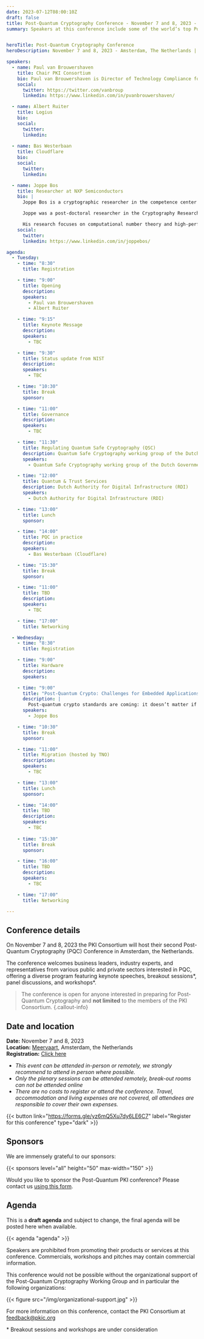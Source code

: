 ```yaml
---
date: 2023-07-12T08:00:10Z
draft: false
title: Post-Quantum Cryptography Conference - November 7 and 8, 2023 - Amsterdam (NL)
summary: Speakers at this conference include some of the world’s top Post-Quantum Cryptography (PQC) experts and come from government science agencies, standards bodies, and private organizations at the forefront of this new challenge to digital security. Topics will cover the status of PQC standardization at NIST, ETSI, and IETF, government preparations, migration strategies, etc.


heroTitle: Post-Quantum Cryptography Conference
heroDescription: November 7 and 8, 2023 - Amsterdam, The Netherlands | Online

speakers:
  - name: Paul van Brouwershaven
    title: Chair PKI Consortium
    bio: Paul van Brouwershaven is Director of Technology Compliance for Entrust’s certification authority, Chair of the PKI Consortium and Vice Chair of the CA/Browser Forum.
    social:
      twitter: https://twitter.com/vanbroup
      linkedin: https://www.linkedin.com/in/pvanbrouwershaven/

  - name: Albert Ruiter
    title: Logius
    bio: 
    social:
      twitter: 
      linkedin: 
      
  - name: Bas Westerbaan
    title: Cloudflare
    bio: 
    social:
      twitter: 
      linkedin: 

  - name: Joppe Bos
    title: Researcher at NXP Semiconductors
    bio: |
      Joppe Bos is a cryptographic researcher in the competence center crypto & security at NXP Semiconductors, Leuven, Belgium. He is the technical lead of the Post-Quantum Cryptography team and the manager of the Crypto Concepts team.

      Joppe was a post-doctoral researcher in the Cryptography Research Group at Microsoft Research, Redmond, USA and obtained his PhD in the laboratory for cryptologic algorithms at EPFL, Lausanne, Switzerland under supervision of Prof. Arjen Lenstra in 2012.

      His research focuses on computational number theory and high-performance arithmetic as used in (post-quantum) public-key cryptography. Joppe is a co-author of the post-quantum secure CRYSTALS-Kyber key encapsulation mechanism which has been selected by NIST for standardization.
    social:
      twitter: 
      linkedin: https://www.linkedin.com/in/joppebos/

agenda:
  - Tuesday:
    - time: "8:30"
      title: Registration

    - time: "9:00"
      title: Opening
      description:
      speakers: 
        - Paul van Brouwershaven
        - Albert Ruiter

    - time: "9:15"
      title: Keynote Message
      description:
      speakers:
        - TBC

    - time: "9:30"
      title: Status update from NIST
      description:
      speakers:
        - TBC

    - time: "10:30"
      title: Break
      sponsor: 

    - time: "11:00"
      title: Governance
      description:
      speakers:
        - TBC

    - time: "11:30"
      title: Regulating Quantum Safe Cryptography (QSC)
      description: Quantum Safe Cryptography working group of the Dutch Government
      speakers: 
        - Quantum Safe Cryptography working group of the Dutch Government

    - time: "12:00"
      title: Quantum & Trust Services
      description: Dutch Authority for Digital Infrastructure (RDI)
      speakers: 
        - Dutch Authority for Digital Infrastructure (RDI)

    - time: "13:00"
      title: Lunch
      sponsor: 

    - time: "14:00"
      title: PQC in practice
      description: 
      speakers: 
        - Bas Westerbaan (Cloudflare)

    - time: "15:30"
      title: Break
      sponsor: 

    - time: "11:00"
      title: TBD
      description:
      speakers:
        - TBC

    - time: "17:00"
      title: Networking

  - Wednesday:
    - time: "8:30"
      title: Registration

    - time: "9:00"
      title: Hardware
      description:
      speakers: 

    - time: "9:00"
      title: "Post-Quantum Crypto: Challenges for Embedded Applications"
      description: |
        Post-quantum crypto standards are coming: it doesn’t matter if you believe in quantum computers or not. What is the impact on the billions of embedded devices as used in automotive or IoT? Using some typical embedded use-cases we outline the challenges and show some recent solutions in this area.
      speakers: 
        - Joppe Bos

    - time: "10:30"
      title: Break
      sponsor: 

    - time: "11:00"
      title: Migration (hosted by TNO)
      description:
      speakers:
        - TBC

    - time: "13:00"
      title: Lunch
      sponsor: 

    - time: "14:00"
      title: TBD
      description:
      speakers:
        - TBC
    
    - time: "15:30"
      title: Break
      sponsor: 

    - time: "16:00"
      title: TBD
      description:
      speakers:
        - TBC

    - time: "17:00"
      title: Networking

---
```


## Conference details

On November 7 and 8, 2023 the PKI Consortium will host their second Post-Quantum Cryptography (PQC) Conference in Amsterdam, the Netherlands.  

The conference welcomes business leaders, industry experts, and representatives from various public and private sectors interested in PQC, offering a diverse program featuring keynote speeches, breakout sessions*, panel discussions, and workshops*.

> The conference is open for anyone interested in preparing for Post-Quantum Cryptography and **not limited** to the members of the PKI Consortium. 
{.callout-info}

## Date and location

**Date:** November 7 and 8, 2023  
**Location:** [Meervaart](https://www.meervaart.nl/meetings-events/english), Amsterdam, the Netherlands  
**Registration:** [Click here](https://forms.gle/8J1Dfdu6w2XYqXd3A)  

* _This event can be attended in-person or remotely, we strongly recommend to attend in person where possible._
* _Only the plenary sessions can be attended remotely, break-out rooms can not be attended online_
* _There are no costs to register or attend the conference. Travel, accommodation and living expenses are not covered, all attendees are responsible to cover their own expenses._

{{< button link="https://forms.gle/yz6mQ5Xu7dy6LE6C7" label="Register for this conference" type="dark" >}}  

## Sponsors

We are immensely grateful to our sponsors: 

{{< sponsors level="all" height="50" max-width="150" >}}

Would you like to sponsor the Post-Quantum PKI conference? Please contact us [using this form](/sponsors/sponsor/).

## Agenda

This is a **draft agenda** and subject to change, the final agenda will be posted here when available. 

{{< agenda "agenda" >}}

Speakers are prohibited from promoting their products or services at this conference. Commercials, workshops and pitches may contain commercial information.

This conference would not be possible without the organizational support of the Post-Quantum Cryptography Working Group and in particular the following organizations:

{{< figure src="/img/organizational-support.jpg" >}}

For more information on this conference, contact the PKI Consortium at feedback@pkic.org 



\* Breakout sessions and workshops are under consideration
